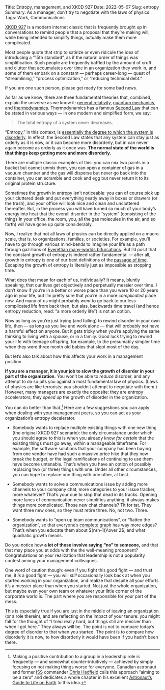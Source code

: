 Title: Entropy, management, and XKCD 927
Date: 2022-05-07
Slug: entropy
Summary: As a manager, don’t try to negotiate with the laws of physics.
Tags: Work, Communications

[XKCD 927](https://xkcd.com/927/) is a modern internet classic that is
frequently brought up in conversations to remind people that a proposal
that they’re making will, while being intended to simplify things,
actually make them more complicated.

Most people quote that strip to satirize or even ridicule the idea of
introducing a “15th standard”, as if the natural order of things was
simplification. Such people are frequently baffled by the amount of
cruft and clutter that accumulates over time in an organization they
work in, and some of them embark on a constant — perhaps career-long —
quest of “streamlining,” “process optimization,” or “reducing
technical debt.”

If you are one such person, please get ready for some bad news.

As far as we know, there are three fundamental theories that,
combined, explain the universe as we know it: [general
relativity](https://en.wikipedia.org/wiki/General_relativity),
[quantum mechanics](https://en.wikipedia.org/wiki/Quantum_mechanics),
and
[thermodynamics](https://en.wikipedia.org/wiki/Thermodynamics). Thermodynamics
has a famous [Second
Law](https://en.wikipedia.org/wiki/Second_law_of_thermodynamics) that
can be stated in various ways — in one modern and simplified form, we
say:

> The total entropy of a system never decreases.

“Entropy,” in this context, is [essentially the degree to which the
system is
disorderly](https://openstax.org/books/physics/pages/12-3-second-law-of-thermodynamics-entropy).
In effect, the Second Law states that any system can stay just as
orderly as it is now, or it can become more disorderly, but in can
never again become as orderly as it once was. **The normal state of
the world is that things keep getting more and more disorderly.**

There are multiple classic examples of this: you can mix two paints in
a bucket but cannot unmix them, you can open a container of gas in a
vacuum chamber and the gas will disperse but never go back into the
container, you can scramble and cook and egg but never return it to
its original protein structure.

Sometimes the growth in entropy isn’t noticeable: you can of course
pick up your cluttered desk and put everything neatly away in boxes or
drawers (or the trash), and your office will look nice and clean and
uncluttered thereafter. But, in the process you will have turned so
much of your body’s energy into heat that the overall disorder in the
“system” (consisting of the things in your office, the room, you, all
the gas molecules in the air, and so forth) will have gone up quite
considerably.

Now, I realize that not all laws of physics can be directly applied on
a macro scale, that is, to organizations, families, or societies. For
example, you’ll have to go through various mind-bends to imagine your
life as a path through gazillions of [Everettian many-worlds
bifurcations](https://en.wikipedia.org/wiki/Many-worlds_interpretation).
But I’d posit that the constant growth of entropy is indeed rather
fundamental — after all, growth in entropy is one of our best
definitions of the [passage of
time](https://en.wikipedia.org/wiki/Arrow_of_time#Thermodynamic_arrow_of_time).
Escaping the growth of entropy is literally just as impossible as
stopping time.

What does that mean for each of us, individually? It means, bluntly
speaking, that our lives get objectively and perpetually messier over
time. I don’t know if you’re in a better or worse place than you were
10 or 20 years ago in your life, but I’m pretty sure that you’re in a
more *complicated* place now. And many of us might probably *want* to
go back to our less-complicated life from back then, but alas,
backwards time travel (and hence entropy reduction, read: “a more
orderly life”) is not an option.

Now as long as you’re just trying (and failing) to rewind disorder in
your own life, then — as long as you live and work alone — that will
probably not have a harmful effect on anyone. But it gets tricky when
you’re applying the same thinking to living with a spouse, or in a
family. Good luck trying to rewind your life with teenage offspring,
for example, to the presumably simpler time when they were three month
old babies that slept most of the day.

But let’s also talk about how this affects your work in a management
position.

**If you are a manager, it is your job to slow the growth of disorder
in your part of the organization.** You won’t be able to *reduce*
disorder, and any attempt to do so pits you against a most fundamental
law of physics. (Laws of physics are like terrorists: you shouldn’t
attempt to negotiate with them.) However, many managers are exactly
the opposite: they are entropy accelerators; they *speed up* the
growth of disorder in the organization.

You can do better than that.[^hadfield] Here are a few suggestions you
can apply when dealing with your management peers, so you can act as
your organization’s entropy decelerator.

[^hadfield]: Making a positive contribution to a group in a leadership
    role is frequently — and somewhat counter-intuitively — achieved
    by simply focusing on not making things worse for
    everyone. Canadian astronaut and former
    [ISS](https://en.wikipedia.org/wiki/International_Space_Station)
    commander [Chris
    Hadfield](https://en.wikipedia.org/wiki/Chris_Hadfield) calls this
    approach “aiming to be a zero” and dedicates a whole chapter in
    his excellent [Astronaut’s Guide to Life on
    Earth](https://www.goodreads.com/book/show/18170143-an-astronaut-s-guide-to-life-on-earth)
    to this idea.

* Somebody wants to replace multiple existing things with one new
  thing (the original XKCD 927 scenario): the only circumstance under
  which you should agree to this is when you already know *for
  certain* that the existing things must go away, within a manageable
  timeframe. For example, the software solutions that your company has
  been buying from one vendor have had such a massive price hike that
  they now break the budget, or the legal ramifications of continuing
  to use them have become untenable. That’s when you have an option of
  possibly replacing two (or three) things with one. Under all other
  circumstances, you can hope to replace one thing with one other, at
  best.

* Somebody wants to solve a communications issue by adding more
  channels to your company chat, more categories to your issue
  tracker, more whatever? That’s your cue to stop that dead in its
  tracks. Opening more lanes of communication never simplifies
  anything; it always makes things more complicated. Those new chat
  channels? Tit for tat. They want three new ones, so they must retire
  three. No, not two. Three.

* Somebody wants to “open up team communications”, or “flatten the
  organization”, so that everyone’s [complete
  graph](%7Bfilename%7Dflat-org-scaling.md) has way more edges?
  That’s when you educate them about ${n(n-1)}\over 2$, and what
  quadratic growth means.

Do you notice how **a lot of these involve saying “no” to someone,**
and that that may place you at odds with the the well-meaning
proponent? Congratulations on your realization that leadership is not
a popularity contest among your management colleagues.

One word of caution though: even if you fight this good fight — and
trust me, it *is* a good fight — you will *still* occasionally look
back at when you started working in your organization, and realize
that despite all your efforts it’s a messier place than when you
started. Not just the whole organization, but maybe even your own team
or whatever your little corner of the corporate world is. The part
where *you* are responsible for your part of the mess.

This is especially true if you are just in the middle of leaving an
organization (or a role therein), and are reflecting on the impact of
your tenure: you might fall for the thought of “I tried really hard,
but things still are messier than when I got here.” They always will
be. The point is not to compare today’s degree of disorder to that
when you started. The point is to compare how disorderly it is now, to
how disorderly it would have been if you hadn’t been there.
